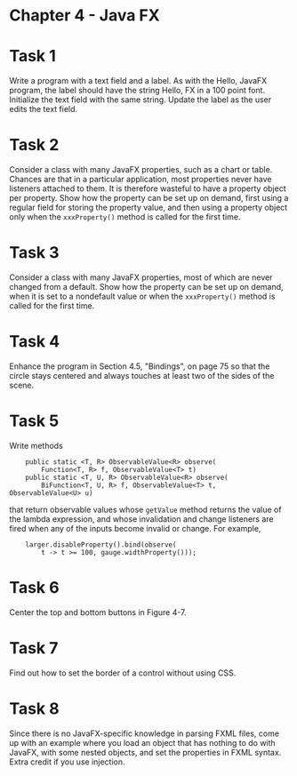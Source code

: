 # Chapter 4 - Java FX

# Task 1
Write a program with a text field and a label. As with the Hello, JavaFX program, the label should have the string 
Hello, FX in a 100 point font. Initialize the text field with the same string. Update the label as the user edits the 
text field.

# Task 2
Consider a class with many JavaFX properties, such as a chart or table. Chances are that in a particular application, 
most properties never have listeners attached to them. It is therefore wasteful to have a property object per property. 
Show how the property can be set up on demand, first using a regular field for storing the property value, and then 
using a property object only when the `xxxProperty()` method is called for the first time.

# Task 3
Consider a class with many JavaFX properties, most of which are never changed from a default. Show how the property can 
be set up on demand, when it is set to a nondefault value or when the `xxxProperty()` method is called for the first 
time.

# Task 4
Enhance the program in Section 4.5, "Bindings", on page 75 so that the circle stays centered and always touches at 
least two of the sides of the scene.

# Task 5
Write methods
```
    public static <T, R> ObservableValue<R> observe(
        Function<T, R> f, ObservableValue<T> t)
    public static <T, U, R> ObservableValue<R> observe(
        BiFunction<T, U, R> f, ObservableValue<T> t, ObservableValue<U> u)
```
that return observable values whose `getValue` method returns the value of the lambda expression, and whose 
invalidation and change listeners are fired when any of the inputs become invalid or change. For example,
```
    larger.disableProperty().bind(observe(
        t -> t >= 100, gauge.widthProperty()));
```

# Task 6
Center the top and bottom buttons in Figure 4-7.

# Task 7
Find out how to set the border of a control without using CSS.

# Task 8
Since there is no JavaFX-specific knowledge in parsing FXML files, come up with an example where you load an object 
that has nothing to do with JavaFX, with some nested objects, and set the properties in FXML syntax. Extra credit if 
you use injection.